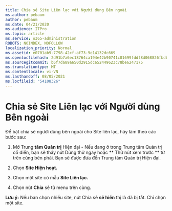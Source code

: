 ```yaml
---
title: Chia sẻ Site Liên lạc với Người dùng Bên ngoài
ms.author: pebaum
author: pebaum
ms.date: 04/21/2020
ms.audience: ITPro
ms.topic: article
ms.service: o365-administration
ROBOTS: NOINDEX, NOFOLLOW
localization_priority: Normal
ms.assetid: e0701ab9-7798-42cf-af73-9e14132dc669
ms.openlocfilehash: 2d91b7a6ec18764ca194e42b90741c01699fddf8d068826fbdba8a1daee5da4b
ms.sourcegitcommit: b5f7da89a650d2915dc652449623c78be6247175
ms.translationtype: MT
ms.contentlocale: vi-VN
ms.lasthandoff: 08/05/2021
ms.locfileid: "54108326"
---
```

# <a name="share-a-communication-site-with-external-users"></a>Chia sẻ Site Liên lạc với Người dùng Bên ngoài

Để bật chia sẻ người dùng bên ngoài cho Site liên lạc, hãy làm theo các bước sau: 
  
1. Mở Trung **tâm Quản trị** Hiện đại - Nếu đang  ở trong Trung tâm Quản trị cổ điển, bạn sẽ thấy nút Dùng thử ngay hoặc ** Thử nút xem trước ** từ trên cùng bên phải. Bạn sẽ được đưa đến Trung tâm Quản trị Hiện đại. 
  
2. Chọn **Site Hiện hoạt.**
  
3. Chọn một site có mẫu **Site Liên lạc.** 
  
4. Chọn nút **Chia** sẻ từ menu trên cùng. 
  
 **Lưu ý:** Nếu bạn chọn nhiều site, nút Chia sẻ **sẽ hiển** thị là đã bị tắt. Chỉ chọn một site. 
  

